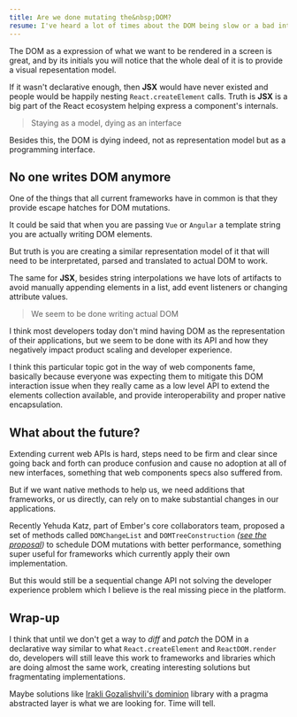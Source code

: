 ```yaml
---
title: Are we done mutating the&nbsp;DOM?
resume: I've heard a lot of times about the DOM being slow or a bad interface model. I disagree with most of these kind of statements.
---
```


The DOM as a expression of what we want to be rendered in a screen is great, and by its initials you will notice that the whole deal of it is to provide a visual repesentation model.

If it wasn't declarative enough, then **JSX** would have never existed and people would be happily nesting `React.createElement` calls. Truth is **JSX** is a big part of the React ecosystem helping express a component's internals.

> Staying as a model, dying as an interface

Besides this, the DOM is dying indeed, not as representation model but as a programming interface.


## No one writes DOM anymore

One of the things that all current frameworks have in common is that they provide escape hatches for DOM mutations.

It could be said that when you are passing `Vue` or `Angular` a template string you are actually writing DOM elements.

But truth is you are creating a similar representation model of it that will need to be interpretated, parsed and translated to actual DOM to work.

The same for **JSX**, besides string interpolations we have lots of artifacts to avoid manually appending elements in a list, add event listeners or changing attribute values.

> We seem to be done writing actual DOM

I think most developers today don't mind having DOM as the representation of their applications, but we seem to be done with its API and how they negatively impact product scaling and developer experience.

I think this particular topic got in the way of web components fame, basically because everyone was expecting them to mitigate this DOM interaction issue when they really came as a low level API to extend the elements collection available, and provide interoperability and proper native encapsulation.


## What about the future?

Extending current web APIs is hard, steps need to be firm and clear since going back and forth can produce confusion and cause no adoption at all of new interfaces, something that web components specs also suffered from.

But if we want native methods to help us, we need additions that frameworks, or us directly, can rely on to make substantial changes in our applications.

Recently Yehuda Katz, part of Ember's core collaborators team, proposed a set of methods called `DOMChangeList` and `DOMTreeConstruction` _([see the proposal](https://github.com/whatwg/dom/issues/270))_ to schedule DOM mutations with better performance, something super useful for frameworks which currently apply their own implementation.

But this would still be a sequential change API not solving the developer experience problem which I believe is the real missing piece in the platform.


## Wrap-up

I think that until we don't get a way to _diff_ and _patch_ the DOM in a declarative way similar to what `React.createElement` and `ReactDOM.render` do, developers will still leave this work to frameworks and libraries which are doing almost the same work, creating interesting solutions but fragmentating implementations.

Maybe solutions like [Irakli Gozalishvili's dominion](https://github.com/gozala/dominion) library with a pragma abstracted layer is what we are looking for. Time will tell.
